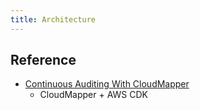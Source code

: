 ```yaml
---
title: Architecture
---
```


## Reference
* [Continuous Auditing With CloudMapper](https://duo.com/blog/continuous-auditing-with-cloudmapper)
  * CloudMapper + AWS CDK
